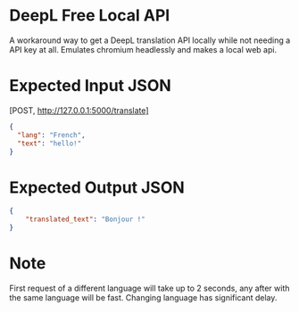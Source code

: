 # DeepL Free Local API
A workaround way to get a DeepL translation API locally while not needing a API key at all. Emulates chromium headlessly and makes a local web api.

# Expected Input JSON
[POST, http://127.0.0.1:5000/translate]
```json
{
  "lang": "French",
  "text": "hello!"
}
```

# Expected Output JSON
```json
{
    "translated_text": "Bonjour !"
}
```
# Note
First request of a different language will take up to 2 seconds, any after with the same language will be fast.
Changing language has significant delay.
